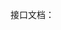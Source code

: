 接口文档：[](https://documenter.getpostman.com/view/7368091/S1Lx1okk?version=latest#1aed934c-7433-47eb-8886-73aac0b2a870)